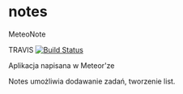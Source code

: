 notes
=====

MeteoNote

TRAVIS [![Build Status](https://travis-ci.org/pbasiak/notes.svg?branch=master)](https://travis-ci.org/pbasiak/notes)

Aplikacja napisana w Meteor'ze

Notes umożliwia dodawanie zadań, tworzenie list.
